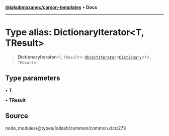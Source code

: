 [**@jakubmazanec/carson-templates**](../../../README.md) • **Docs**

---

# Type alias: DictionaryIterator\<T, TResult\>

> **DictionaryIterator**\<`T`, `TResult`\>:
> [`ObjectIterator`](ObjectIterator.md)\<[`Dictionary`](../interfaces/Dictionary.md)\<`T`\>,
> `TResult`\>

## Type parameters

• **T**

• **TResult**

## Source

node_modules/@types/lodash/common/common.d.ts:273
